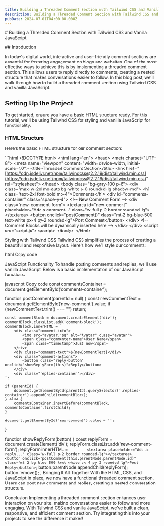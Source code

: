 ```yaml
---
title: Building a Threaded Comment Section with Tailwind CSS and Vanilla JavaScript
description: Building a Threaded Comment Section with Tailwind CSS and Vanilla JavaScript
pubDate: 2024-07-01T04:00:00.000Z
---
```


\# Building a Threaded Comment Section with Tailwind CSS and Vanilla JavaScript

\## Introduction

In today's digital world, interactive and user-friendly comment sections are essential for fostering engagement on blogs and websites. One of the most effective ways to achieve this is by implementing a threaded comment section. This allows users to reply directly to comments, creating a nested structure that makes conversations easier to follow. In this blog post, we’ll walk through how to build a threaded comment section using Tailwind CSS and vanilla JavaScript.

## Setting Up the Project

To get started, ensure you have a basic HTML structure ready. For this tutorial, we'll be using Tailwind CSS for styling and vanilla JavaScript for functionality.

### HTML Structure

Here’s the basic HTML structure for our comment section:

\`\`\`html
\<!DOCTYPE html>
\<html lang="en">
\<head>
\<meta charset="UTF-8">
\<meta name="viewport" content="width=device-width, initial-scale=1.0">
\<title>Threaded Comment Section\</title>
\<link href="[https://cdn.jsdelivr.net/npm/tailwindcss@2.2.19/dist/tailwind.min.css](https://cdn.jsdelivr.net/npm/tailwindcss@2.2.19/dist/tailwind.min.css)" rel="stylesheet">
\</head>
\<body class="bg-gray-100 p-6">
\<div class="max-w-2xl mx-auto bg-white p-6 rounded-lg shadow-md">
\<h1 class="text-2xl font-bold mb-4">Comments\</h1>
\<div id="comments-container" class="space-y-4">
\<!-- New Comment Form -->
\<div class="new-comment-form">
\<textarea id="new-comment" placeholder="Add a comment..." class="w-full p-2 border rounded-lg">\</textarea>
\<button onclick="postComment()" class="mt-2 bg-blue-500 text-white px-4 py-2 rounded-lg">Post Comment\</button>
\</div>
\<!-- Comment Blocks will be dynamically inserted here -->
\</div>
\</div>
\<script src="script.js">\</script>
\</body>
\</html>

Styling with Tailwind CSS
Tailwind CSS simplifies the process of creating a beautiful and responsive layout. Here's how we’ll style our comments:

html
Copy code

<style>
  .comments-container {
    @apply space-y-4;
  }
  .comment-block {
    @apply bg-white p-4 rounded-lg shadow-md;
  }
  .comment-info {
    @apply flex items-center space-x-4;
  }
  .avatar {
    @apply w-8 h-8 rounded-full;
  }
  .commenter-name {
    @apply font-bold;
  }
  .timestamp {
    @apply text-gray-500 text-sm;
  }
  .comment-text {
    @apply mt-2;
  }
  .comment-actions {
    @apply mt-2;
  }
  .reply-button {
    @apply text-blue-500 hover:underline;
  }
  .replies-container {
    @apply mt-4 pl-8 border-l-2 border-gray-200;
  }
  .reply {
    @apply mt-4;
  }
</style>

JavaScript Functionality
To handle posting comments and replies, we'll use vanilla JavaScript. Below is a basic implementation of our JavaScript functions:

javascript
Copy code
const commentsContainer = document.getElementById('comments-container');

function postComment(parentId = null) {
const newCommentText = document.getElementById('new-comment').value;
if (newCommentText.trim() === "") return;

```
const commentBlock = document.createElement('div');
commentBlock.classList.add('comment-block');
commentBlock.innerHTML = `
    <div class="comment-info">
        <img src="avatar.jpg" alt="Avatar" class="avatar">
        <span class="commenter-name">User Name</span>
        <span class="timestamp">Just now</span>
    </div>
    <div class="comment-text">${newCommentText}</div>
    <div class="comment-actions">
        <button class="reply-button" onclick="showReplyForm(this)">Reply</button>
    </div>
    <div class="replies-container"></div>
`;

if (parentId) {
    document.getElementById(parentId).querySelector('.replies-container').appendChild(commentBlock);
} else {
    commentsContainer.insertBefore(commentBlock, commentsContainer.firstChild);
}

document.getElementById('new-comment').value = '';
```

}

function showReplyForm(button) {
const replyForm = document.createElement('div');
replyForm.classList.add('new-comment-form');
replyForm.innerHTML = `         <textarea placeholder="Add a reply..." class="w-full p-2 border rounded-lg"></textarea>         <button onclick="postComment(this.parentNode.parentNode.id)" class="mt-2 bg-blue-500 text-white px-4 py-2 rounded-lg">Post Reply</button>
    `;
button.parentNode.appendChild(replyForm);
button.remove();
}
Bringing It All Together
With the HTML, CSS, and JavaScript in place, we now have a functional threaded comment section. Users can post new comments and replies, creating a nested conversation structure.

Conclusion
Implementing a threaded comment section enhances user interaction on your site, making conversations easier to follow and more engaging. With Tailwind CSS and vanilla JavaScript, we’ve built a clean, responsive, and efficient comment section. Try integrating this into your projects to see the difference it makes!
